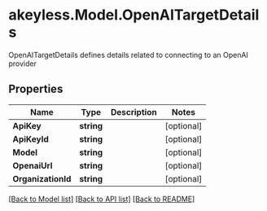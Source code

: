 # akeyless.Model.OpenAITargetDetails
OpenAITargetDetails defines details related to connecting to an OpenAI provider

## Properties

Name | Type | Description | Notes
------------ | ------------- | ------------- | -------------
**ApiKey** | **string** |  | [optional] 
**ApiKeyId** | **string** |  | [optional] 
**Model** | **string** |  | [optional] 
**OpenaiUrl** | **string** |  | [optional] 
**OrganizationId** | **string** |  | [optional] 

[[Back to Model list]](../README.md#documentation-for-models) [[Back to API list]](../README.md#documentation-for-api-endpoints) [[Back to README]](../README.md)

